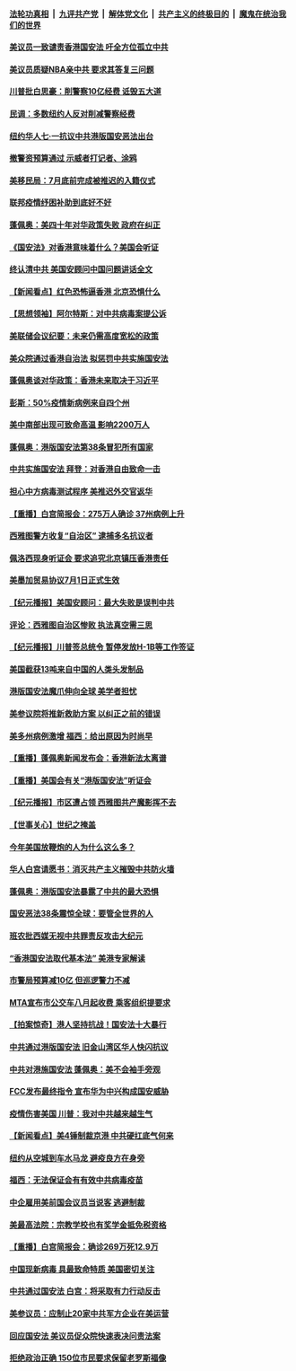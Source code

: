 

####  [法轮功真相](../../../../basic/blob/master/README.md?t=07022031) &nbsp;|&nbsp; [九评共产党](../../../../9ping.md/blob/master/README.md?t=07022031) &nbsp;|&nbsp; [解体党文化](../../../../jtdwh.md/blob/master/README.md?t=07022031)  &nbsp;|&nbsp; [共产主义的终极目的](../../../../gczydzjmd.md/blob/master/README.md?t=07022031) &nbsp;|&nbsp; [魔鬼在统治我们的世界](../../../../mgztzwmdsj.md/blob/master/README.md?t=07022031) 

#### [美议员一致谴责香港国安法 吁全方位孤立中共](../pages/nsc412/n12227173.md?t=07022031) 

#### [美议员质疑NBA亲中共 要求其答复三问题](../pages/nsc412/n12226782.md?t=07022031) 

#### [川普批白思豪：削警察10亿经费 诋毁五大道](../pages/nsc412/n12226360.md?t=07022031) 

#### [民调：多数纽约人反对削减警察经费](../pages/nsc412/n12226365.md?t=07022031) 

#### [纽约华人七‧一抗议中共港版国安恶法出台](../pages/nsc412/n12226352.md?t=07022031) 

#### [撤警资预算通过 示威者打记者、涂鸦](../pages/nsc412/n12226317.md?t=07022031) 

#### [美移民局：7月底前完成被推迟的入籍仪式](../pages/nsc412/n12226333.md?t=07022031) 

#### [联邦疫情纾困补助到底好不好](../pages/nsc412/n12226379.md?t=07022031) 

#### [蓬佩奥：美四十年对华政策失败 政府在纠正](../pages/nsc412/n12226169.md?t=07022031) 

#### [《国安法》对香港意味着什么？美国会听证](../pages/nsc412/n12225932.md?t=07022031) 

#### [终认清中共 美国安顾问中国问题讲话全文](../pages/nsc412/n12225398.md?t=07022031) 

#### [【新闻看点】红色恐怖逼香港 北京恐惧什么](../pages/nsc412/n12225821.md?t=07022031) 

#### [【思想领袖】阿尔特斯：对中共病毒案提公诉](../pages/nsc412/n12132039.md?t=07022031) 

#### [美联储会议纪要：未来仍需高度宽松的政策](../pages/nsc412/n12225944.md?t=07022031) 

#### [美众院通过香港自治法 拟惩罚中共实施国安法](../pages/nsc412/n12225765.md?t=07022031) 

#### [蓬佩奥谈对华政策：香港未来取决于习近平](../pages/nsc412/n12225535.md?t=07022031) 

#### [彭斯：50%疫情新病例来自四个州](../pages/nsc412/n12225661.md?t=07022031) 

#### [美中南部出现可致命高温 影响2200万人](../pages/nsc412/n12225509.md?t=07022031) 

#### [蓬佩奥：港版国安法第38条冒犯所有国家](../pages/nsc412/n12225492.md?t=07022031) 

#### [中共实施国安法 拜登：对香港自由致命一击](../pages/nsc412/n12225488.md?t=07022031) 

#### [担心中方病毒测试程序 美推迟外交官返华](../pages/nsc412/n12225504.md?t=07022031) 

#### [【重播】白宫简报会：275万人确诊 37州病例上升](../pages/nsc412/n12225524.md?t=07022031) 

#### [西雅图警方收复“自治区” 逮捕多名抗议者](../pages/nsc412/n12225413.md?t=07022031) 

#### [佩洛西现身听证会 要求追究北京镇压香港责任](../pages/nsc412/n12225292.md?t=07022031) 

#### [美墨加贸易协议7月1日正式生效](../pages/nsc412/n12225352.md?t=07022031) 

#### [【纪元播报】美国安顾问：最大失败是误判中共](../pages/nsc412/n12225244.md?t=07022031) 

#### [评论：西雅图自治区惨败 执法真空需三思](../pages/nsc412/n12222690.md?t=07022031) 

#### [【纪元播报】川普签总统令 暂停发放H-1B等工作签证](../pages/nsc412/n12225208.md?t=07022031) 

#### [美国截获13吨来自中国的人类头发制品](../pages/nsc412/n12225251.md?t=07022031) 

#### [港版国安法魔爪伸向全球 美学者担忧](../pages/nsc412/n12225012.md?t=07022031) 

#### [美参议院将推新救助方案 以纠正之前的错误](../pages/nsc412/n12224957.md?t=07022031) 

#### [美多州病例激增 福西：给出原因为时尚早](../pages/nsc412/n12224710.md?t=07022031) 

#### [【重播】蓬佩奥新闻发布会：香港新法太离谱](../pages/nsc412/n12224924.md?t=07022031) 

#### [【重播】美国会有关“港版国安法”听证会](../pages/nsc412/n12223128.md?t=07022031) 

#### [【纪元播报】市区遭占领 西雅图共产魔影挥不去](../pages/nsc412/n12224840.md?t=07022031) 

#### [【世事关心】世纪之掩盖](../pages/nsc412/n12223498.md?t=07022031) 

#### [今年美国放鞭炮的人为什么这么多？](../pages/nsc412/n12223569.md?t=07022031) 

#### [华人白宫请愿书：消灭共产主义摧毁中共防火墙](../pages/nsc412/n12223552.md?t=07022031) 

#### [蓬佩奥：港版国安法暴露了中共的最大恐惧](../pages/nsc412/n12224268.md?t=07022031) 

#### [国安恶法38条震惊全球：要管全世界的人](../pages/nsc412/n12224164.md?t=07022031) 

#### [班农批西媒无视中共罪责反攻击大纪元](../pages/nsc412/n12222770.md?t=07022031) 

#### [“香港国安法取代基本法” 美港专家解读](../pages/nsc412/n12223556.md?t=07022031) 

#### [市警局预算减10亿 但巡逻警力不减](../pages/nsc412/n12223572.md?t=07022031) 

#### [MTA宣布市公交车八月起收费 乘客组织提要求](../pages/nsc412/n12223620.md?t=07022031) 

#### [【拍案惊奇】港人坚持抗战！国安法十大暴行](../pages/nsc412/n12223602.md?t=07022031) 

#### [中共通过港版国安法 旧金山湾区华人快闪抗议](../pages/nsc412/n12223529.md?t=07022031) 

#### [中共对港施国安法 蓬佩奥：美不会袖手旁观](../pages/nsc412/n12223421.md?t=07022031) 

#### [FCC发布最终指令 宣布华为中兴构成国安威胁](../pages/nsc412/n12222824.md?t=07022031) 

#### [疫情伤害美国 川普：我对中共越来越生气](../pages/nsc412/n12223407.md?t=07022031) 

#### [【新闻看点】美4锤制裁京港 中共硬扛底气何来](../pages/nsc412/n12223141.md?t=07022031) 

#### [纽约从空城到车水马龙  避疫良方在身旁](../pages/nsc412/n12221562.md?t=07022031) 

#### [福西：无法保证会有有效中共病毒疫苗](../pages/nsc412/n12223027.md?t=07022031) 

#### [中企雇用美前国会议员当说客 逃避制裁](../pages/nsc412/n12222987.md?t=07022031) 

#### [美最高法院：宗教学校也有奖学金抵免税资格](../pages/nsc412/n12222892.md?t=07022031) 

#### [【重播】白宫简报会：确诊269万死12.9万](../pages/nsc412/n12222860.md?t=07022031) 

#### [中国现新病毒 具最致命特质 美国密切关注](../pages/nsc412/n12222596.md?t=07022031) 

#### [中共通过国安法 白宫：将采取有力行动反击](../pages/nsc412/n12222567.md?t=07022031) 

#### [美参议员：应制止20家中共军方企业在美运营](../pages/nsc412/n12222400.md?t=07022031) 

#### [回应国安法 美议员促众院快速表决问责法案](../pages/nsc412/n12222415.md?t=07022031) 

#### [拒绝政治正确 150位市民要求保留老罗斯福像](../pages/nsc412/n12222349.md?t=07022031) 

